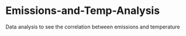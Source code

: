 # Emissions-and-Temp-Analysis
Data analysis to see the correlation between emissions and temperature
